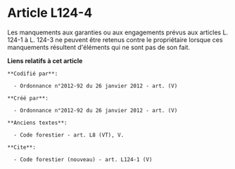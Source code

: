 # Article L124-4

Les manquements aux garanties ou aux engagements prévus aux articles L. 124-1 à L. 124-3 ne peuvent être retenus contre le
propriétaire lorsque ces manquements résultent d'éléments qui ne sont pas de son fait.

**Liens relatifs à cet article**

	**Codifié par**:

	  - Ordonnance n°2012-92 du 26 janvier 2012 - art. (V)

	**Créé par**:

	  - Ordonnance n°2012-92 du 26 janvier 2012 - art. (V)

	**Anciens textes**:

	  - Code forestier - art. L8 (VT), V.

	**Cite**:

	  - Code forestier (nouveau) - art. L124-1 (V)
